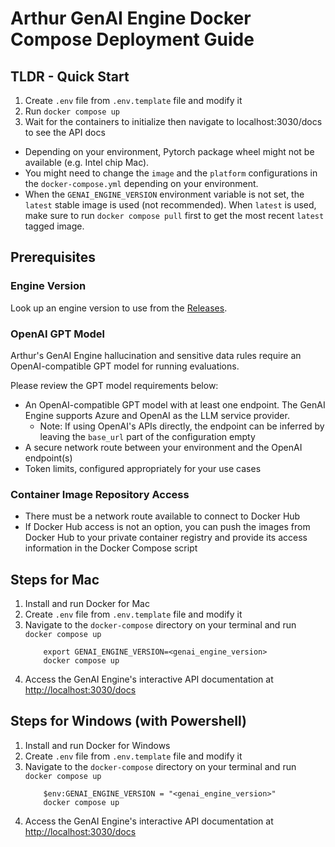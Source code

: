 # Arthur GenAI Engine Docker Compose Deployment Guide

## TLDR - Quick Start

1. Create `.env` file from `.env.template` file and modify it
2. Run `docker compose up`
3. Wait for the containers to initialize then navigate to localhost:3030/docs to see the API docs

* Depending on your environment, Pytorch package wheel might not be available (e.g. Intel chip Mac).
* You might need to change the `image` and the `platform` configurations in the `docker-compose.yml` depending on your environment.
* When the `GENAI_ENGINE_VERSION` environment variable is not set, the `latest` stable image is used (not recommended). When `latest` is used, make sure to run `docker compose pull` first to get the most recent `latest` tagged image.

## Prerequisites

### Engine Version
Look up an engine version to use from the [Releases](https://github.com/arthur-ai/arthur-engine/releases).

### OpenAI GPT Model
Arthur's GenAI Engine hallucination and sensitive data rules require an OpenAI-compatible GPT model for running evaluations.

Please review the GPT model requirements below:

- An OpenAI-compatible GPT model with at least one endpoint. The GenAI Engine supports Azure and OpenAI as the LLM service provider.
  - Note: If using OpenAI's APIs directly, the endpoint can be inferred by leaving the `base_url` part of the configuration empty
- A secure network route between your environment and the OpenAI endpoint(s)
- Token limits, configured appropriately for your use cases

### Container Image Repository Access
- There must be a network route available to connect to Docker Hub
- If Docker Hub access is not an option, you can push the images from Docker Hub to your private container registry and provide its access information in the Docker Compose script

## Steps for Mac
1. Install and run Docker for Mac
2. Create `.env` file from `.env.template` file and modify it
3. Navigate to the `docker-compose` directory on your terminal and run `docker compose up`
   ```
       export GENAI_ENGINE_VERSION=<genai_engine_version>
       docker compose up
   ```
4. Access the GenAI Engine's interactive API documentation at [http://localhost:3030/docs](http://localhost:3030/docs)

## Steps for Windows (with Powershell)
1. Install and run Docker for Windows
2. Create `.env` file from `.env.template` file and modify it
3. Navigate to the `docker-compose` directory on your terminal and run `docker compose up`
    ```
        $env:GENAI_ENGINE_VERSION = "<genai_engine_version>"
        docker compose up
    ```
4. Access the GenAI Engine's interactive API documentation at [http://localhost:3030/docs](http://localhost:3030/docs)
